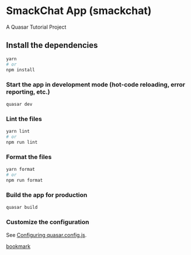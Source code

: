 # SmackChat App (smackchat)

A Quasar Tutorial Project

## Install the dependencies
```bash
yarn
# or
npm install
```

### Start the app in development mode (hot-code reloading, error reporting, etc.)
```bash
quasar dev
```


### Lint the files
```bash
yarn lint
# or
npm run lint
```


### Format the files
```bash
yarn format
# or
npm run format
```



### Build the app for production
```bash
quasar build
```

### Customize the configuration
See [Configuring quasar.config.js](https://v2.quasar.dev/quasar-cli-vite/quasar-config-js).

[bookmark](https://www.youtube.com/watch?v=k5wN6TYanaM&list=PLAiDzIdBfy8iZTjdu3mjNglucWadtLG1v&index=7)

